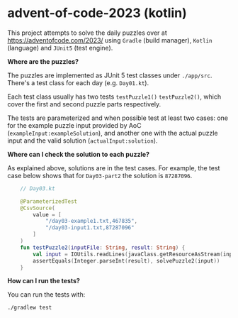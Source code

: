 # advent-of-code-2023 (kotlin)

This project attempts to solve the daily puzzles over at https://adventofcode.com/2023/ using `Gradle` (build manager), `Kotlin` (language) and `JUnit5` (test engine).

**Where are the puzzles?**

The puzzles are implemented as JUnit 5 test classes under `./app/src`. There's a test class for each day (e.g. `Day01.kt`). 


Each test class usually has two tests `testPuzzle1()` `testPuzzle2()`, which cover the first and second puzzle parts respectively.

The tests are parameterized and when possible test at least two cases: one for the example puzzle input provided by AoC (`exampleInput:exampleSolution`), and another one with the actual puzzle input and the valid solution (`actualInput:solution`).

**Where can I check the solution to each puzzle?**

As explained above, solutions are in the test cases. For example, the test case below shows that for `Day03-part2` the solution is `87287096`. 

```kotlin
    // Day03.kt

    @ParameterizedTest
    @CsvSource(
        value = [
            "/day03-example1.txt,467835",
            "/day03-input1.txt,87287096"
        ]
    )
    fun testPuzzle2(inputFile: String, result: String) {
        val input = IOUtils.readLines(javaClass.getResourceAsStream(inputFile), "UTF-8") as List<String>
        assertEquals(Integer.parseInt(result), solvePuzzle2(input))
    }
```

**How can I run the tests?**

You can run the tests with:

```shell
./gradlew test
```
